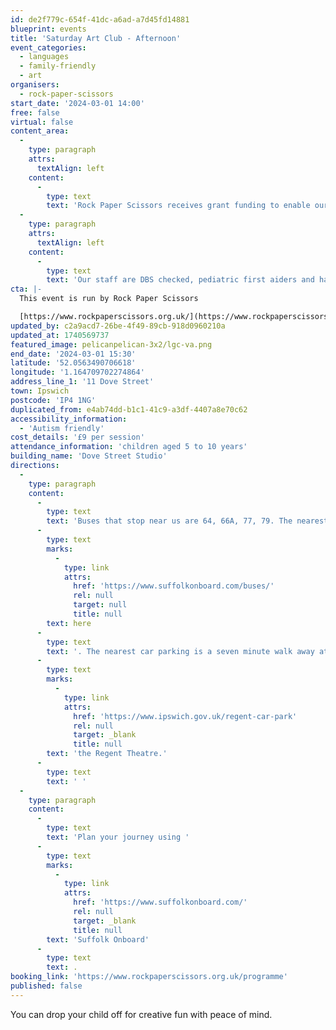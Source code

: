 ```yaml
---
id: de2f779c-654f-41dc-a6ad-a7d45fd14881
blueprint: events
title: 'Saturday Art Club - Afternoon'
event_categories:
  - languages
  - family-friendly
  - art
organisers:
  - rock-paper-scissors
start_date: '2024-03-01 14:00'
free: false
virtual: false
content_area:
  -
    type: paragraph
    attrs:
      textAlign: left
    content:
      -
        type: text
        text: 'Rock Paper Scissors receives grant funding to enable our workshops to run successfully and safely, ensuring we can continue to offer these amazing experiences at the lowest cost possible.'
  -
    type: paragraph
    attrs:
      textAlign: left
    content:
      -
        type: text
        text: 'Our staff are DBS checked, pediatric first aiders and have safeguarding training.'
cta: |-
  This event is run by Rock Paper Scissors

  [https://www.rockpaperscissors.org.uk/](https://www.rockpaperscissors.org.uk/)
updated_by: c2a9acd7-26be-4f49-89cb-918d0960210a
updated_at: 1740569737
featured_image: pelicanpelican-3x2/lgc-va.png
end_date: '2024-03-01 15:30'
latitude: '52.0563490706618'
longitude: '1.164709702274864'
address_line_1: '11 Dove Street'
town: Ipswich
postcode: 'IP4 1NG'
duplicated_from: e4ab74dd-b1c1-41c9-a3df-4407a8e70c62
accessibility_information:
  - 'Autism friendly'
cost_details: '£9 per session'
attendance_information: 'children aged 5 to 10 years'
building_name: 'Dove Street Studio'
directions:
  -
    type: paragraph
    content:
      -
        type: text
        text: 'Buses that stop near us are 64, 66A, 77, 79. The nearest bus stop is one minute walk away, see the latest bus timetables '
      -
        type: text
        marks:
          -
            type: link
            attrs:
              href: 'https://www.suffolkonboard.com/buses/'
              rel: null
              target: null
              title: null
        text: here
      -
        type: text
        text: '. The nearest car parking is a seven minute walk away at '
      -
        type: text
        marks:
          -
            type: link
            attrs:
              href: 'https://www.ipswich.gov.uk/regent-car-park'
              rel: null
              target: _blank
              title: null
        text: 'the Regent Theatre.'
      -
        type: text
        text: ' '
  -
    type: paragraph
    content:
      -
        type: text
        text: 'Plan your journey using '
      -
        type: text
        marks:
          -
            type: link
            attrs:
              href: 'https://www.suffolkonboard.com/'
              rel: null
              target: _blank
              title: null
        text: 'Suffolk Onboard'
      -
        type: text
        text: .
booking_link: 'https://www.rockpaperscissors.org.uk/programme'
published: false
---
```

You can drop your child off for creative fun with peace of mind.